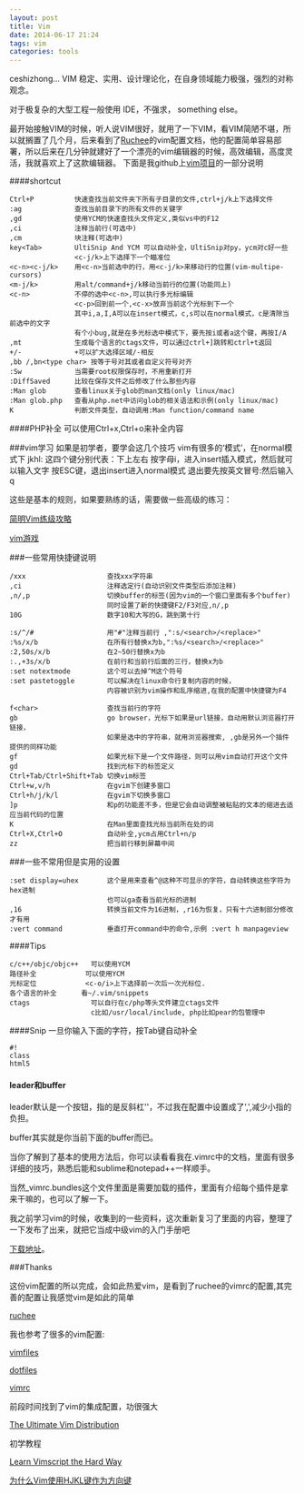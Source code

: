 ```yaml
---
layout: post
title: Vim
date: 2014-06-17 21:24
tags: vim
categories: tools
---
```


ceshizhong...
VIM 稳定、实用、设计理论化，在自身领域能力极强，强烈的对称观念。

对于极复杂的大型工程一般使用 IDE，不强求， something else。


最开始接触VIM的时候，听人说VIM很好，就用了一下VIM，看VIM简陋不堪，所以就搁置了几个月，后来看到了[Ruchee](https://github.com/ruchee/vimrc)的vim配置文档，他的配置简单容易部署，所以后来在几分钟就建好了一个漂亮的vim编辑器的时候，高效编辑，高度灵活，我就喜欢上了这款编辑器。
下面是我github上[vim项目](https://github.com/yantze/vimrc)的一部分说明


####shortcut

    Ctrl+P          快速查找当前文件夹下所有子目录的文件,ctrl+j/k上下选择文件
    :ag             查找当前目录下的所有文件的关键字
    ,gd             使用YCM的快速查找头文件定义,类似vs中的F12
    ,ci             注释当前行(可选中)
    ,cm             块注释(可选中)
    key<Tab>        UltiSnip And YCM 可以自动补全，UltiSnip对py，ycm对c好一些
                    <c-j/k>上下选择下一个瞄准位
    <c-n><c-j/k>    用<c-n>当前选中的行，用<c-j/k>来移动行的位置(vim-multipe-cursors)
    <m-j/k>         用alt/command+j/k移动当前行的位置(功能同上)
    <c-n>           不停的选中<c-n>,可以执行多光标编辑
                    <c-p>回到前一个,<c-x>放弃当前这个光标到下一个
                    其中i,a,I,A可以在insert模式，c,s可以在normal模式，c是清除当前选中的文字
                    有个小bug,就是在多光标选中模式下，要先按i或者a这个键，再按I/A
    ,mt             生成每个语言的ctags文件，可以通过ctrl+]跳转和ctrl+t返回
    +/-             +可以扩大选择区域/-相反
    ,bb /,bn<type char> 按等于号对其或者自定义符号对齐
    :Sw             当需要root权限保存时，不用重新打开
    :DiffSaved      比较在保存文件之后修改了什么那些内容
    :Man glob       查看linux关于glob的man文档(only linux/mac)
    :Man glob.php   查看从php.net中访问glob的相关语法和示例(only linux/mac)
    K               判断文件类型，自动调用:Man function/command name


####PHP补全
可以使用Ctrl+x,Ctrl+o来补全内容



###vim学习
如果是初学者，要学会这几个技巧
vim有很多的‘模式’，在normal模式下
jkhl: 这四个键分别代表：下上左右
按字母i，进入insert插入模式，然后就可以输入文字
按ESC键，退出insert进入normal模式
退出要先按英文冒号:然后输入q

这些是基本的规则，如果要熟练的话，需要做一些高级的练习：

[简明Vim练级攻略](http://coolshell.cn/articles/5426.html)

[vim游戏](http://vim-adventures.com/)



###一些常用快捷键说明

    /xxx                    查找xxx字符串
    ,ci                     注释选定行(自动识别文件类型后添加注释)
    ,n/,p                   切换buffer的标签(因为vim的一个窗口里面有多个buffer)
                            同时设置了新的快捷键F2/F3对应,n/,p
    10G                     数字10和大写的G，跳到第十行

    :s/^/#                  用"#"注释当前行 ,":s/<search>/<replace>"
    :%s/x/b                 在所有行替换x为b,":%s/<search>/<replace>"
    :2,50s/x/b              在2~50行替换x为b
    :.,+3s/x/b              在前行和当前行后面的三行，替换x为b
    :set notextmode         这个可以去掉^M这个符号
    :set pastetoggle        可以解决在linux命令行复制内容的时候，
                            内容被识别为vim操作和乱序缩进,在我的配置中快捷键为F4

    f<char>                 查找当前行的字符
    gb                      go browser，光标下如果是url链接，自动用默认浏览器打开链接，
                            如果是选中的字符串，就用浏览器搜索, ,gb是另外一个插件提供的同样功能
    gf                      如果光标下是一个文件路径，则可以用vim自动打开这个文件
    gd                      找到光标下的标签定义
    Ctrl+Tab/Ctrl+Shift+Tab 切换vim标签
    Ctrl+w,v/h              在gvim下创建多窗口
    Ctrl+h/j/k/l            在gvim下切换多窗口
    ]p                      和p的功能差不多，但是它会自动调整被粘贴的文本的缩进去适应当前代码的位置
    K                       在Man里面查找光标当前所在处的词
    Ctrl+X,Ctrl+O           自动补全,ycm占用Ctrl+n/p
    zz                      把当前行移到屏幕中间


###一些不常用但是实用的设置

    :set display=uhex       这个是用来查看^@这种不可显示的字符，自动转换这些字符为hex进制
                            也可以ga查看当前光标的进制
    ,16                     转换当前文件为16进制，,r16为恢复，只有十六进制部分修改才有用
    :vert command           垂直打开command中的命令,示例 :vert h manpageview

####Tips

    c/c++/objc/objc++   可以使用YCM
    路径补全            可以使用YCM
    光标定位            <c-o/i>上下选择前一次后一次光标位.
    各个语言的补全      看~/.vim/snippets
    ctags               可以自行在c/php等头文件建立ctags文件
                        c比如/usr/local/include, php比如pear的包管理中

####Snip
一旦你输入下面的字符，按Tab键自动补全
```
#!
class
html5
```


#### leader和buffer
leader默认是一个按钮，指的是反斜杠'\'，不过我在配置中设置成了',',减少小指的负担。

buffer其实就是你当前下面的buffer而已。

当你了解到了基本的使用方法后，你可以读看看我在.vimrc中的文档，里面有很多详细的技巧，熟悉后能和sublime和notepad++一样顺手。

当然_vimrc.bundles这个文件里面是需要加载的插件，里面有介绍每个插件是拿来干嘛的，也可以了解一下。

我之前学习vim的时候，收集到的一些资料，这次重新复习了里面的内容，整理了一下发布了出来，就把它当成中级vim的入门手册吧

[下载地址](https://github.com/yantze/vimrc/blob/master/VIMdoc.md)。



###Thanks

这份vim配置的所以完成，会如此热爱vim，是看到了ruchee的vimrc的配置,其完善的配置让我感觉vim是如此的简单

[ruchee](https://github.com/ruchee/vimrc)


我也参考了很多的vim配置:

[vimfiles](https://github.com/coderhwz/vimfiles)

[dotfiles](https://github.com/luin/dotfiles)

[vimrc](https://github.com/rhyzx/vimrc)


前段时间找到了vim的集成配置，功很强大

[The Ultimate Vim Distribution](http://vim.spf13.com/)

初学教程

[Learn Vimscript the Hard Way](http://learnvimscriptthehardway.stevelosh.com/)

[为什么Vim使用HJKL键作为方向键](http://www.cnbeta.com/articles/185694.htm)
